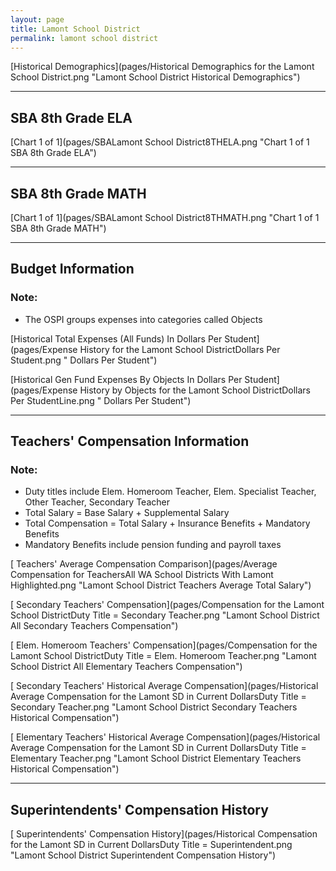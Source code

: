 ```yaml
---
layout: page
title: Lamont School District
permalink: lamont school district
---
```



[Historical Demographics](pages/Historical Demographics for the Lamont School District.png "Lamont School District Historical Demographics")

___

## SBA 8th Grade ELA

[Chart 1 of 1](pages/SBALamont School District8THELA.png "Chart 1 of 1 SBA 8th Grade ELA")


___

## SBA 8th Grade MATH

[Chart 1 of 1](pages/SBALamont School District8THMATH.png "Chart 1 of 1 SBA 8th Grade MATH")


___

## Budget Information
### Note:
- The OSPI groups expenses into categories called Objects

[Historical Total Expenses (All Funds) In Dollars Per Student](pages/Expense History for the Lamont School DistrictDollars Per Student.png " Dollars Per Student")

[Historical Gen Fund Expenses By Objects In Dollars Per Student](pages/Expense History by Objects for the Lamont School DistrictDollars Per StudentLine.png " Dollars Per Student")


___

## Teachers' Compensation Information
### Note:
- Duty titles include Elem. Homeroom Teacher, Elem. Specialist Teacher, Other Teacher, Secondary Teacher
- Total Salary = Base Salary + Supplemental Salary
- Total Compensation = Total Salary + Insurance Benefits + Mandatory Benefits
- Mandatory Benefits include pension funding and payroll taxes

[ Teachers' Average Compensation Comparison](pages/Average Compensation for TeachersAll WA School Districts With Lamont Highlighted.png "Lamont School District Teachers Average Total Salary")

[ Secondary Teachers' Compensation](pages/Compensation for the Lamont School DistrictDuty Title = Secondary Teacher.png "Lamont School District All Secondary Teachers Compensation")

[ Elem. Homeroom Teachers' Compensation](pages/Compensation for the Lamont School DistrictDuty Title = Elem. Homeroom Teacher.png "Lamont School District All Elementary Teachers Compensation")

[ Secondary Teachers' Historical Average Compensation](pages/Historical Average Compensation for the Lamont SD in Current DollarsDuty Title = Secondary Teacher.png "Lamont School District Secondary Teachers Historical Compensation")

[ Elementary Teachers' Historical Average Compensation](pages/Historical Average Compensation for the Lamont SD in Current DollarsDuty Title = Elementary Teacher.png "Lamont School District Elementary Teachers Historical Compensation")


___

## Superintendents' Compensation History

[ Superintendents' Compensation History](pages/Historical Compensation for the Lamont SD in Current DollarsDuty Title = Superintendent.png "Lamont School District Superintendent Compensation History")

